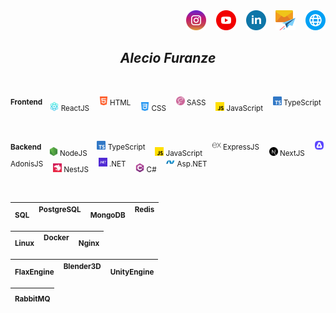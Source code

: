 <div align="end">
    <a target="_blank" href="https://instagram.com/alec1o"><img width="32px" src="/instagram.png" alt="instagram"/></a>
&nbsp;&nbsp;
    <a target="_blank" href="https://youtube.com/@alec1o"><img width="32px" src="/youtube.png" alt="youtube"/></a>
&nbsp;&nbsp;
    <a target="_blank" href="https://linkedin.com/in/alec1o/"><img width="32px" src="/linkedin.png" alt="linkedin"/></a>
&nbsp;&nbsp;
    <a target="_blank" href="mailto://i@alecio.me"><img width="32px" src="/email.png" alt="email"/></a>
&nbsp;&nbsp;
    <a target="_blank" href="http://www.alecio.me/"><img width="32px" src="/website.png" alt="website"/></a>
</div>

<div align="center">
    
## _Alecio Furanze_

</div>

<div align="left">

</br>

<span><sup><strong>Frontend&nbsp;&nbsp;&nbsp;</strong></sup> <sub><img width="14px" src="/react.png" /> ReactJS</sub> &nbsp;&nbsp; <sup><img width="14px" src="/html.png" /> HTML</sup> &nbsp;&nbsp; <sub><img width="14px" src="/css.png" /> CSS</sub> &nbsp;&nbsp; <sup><img width="14px" src="/sass.png" /> SASS</sup> &nbsp;&nbsp; <sub><img width="14px" src="/js.png" /> JavaScript</sub> &nbsp;&nbsp; <sup><img width="14px" src="/typescript.png" /> TypeScript</sup> </span>

</br>

<span><sup><strong>Backend&nbsp;&nbsp;&nbsp;</strong></sup> <sub><img width="14px" src="/nodejs.png" /> NodeJS</sub> &nbsp;&nbsp; <sup><img width="14px" src="/typescript.png" /> TypeScript</sup> &nbsp;&nbsp; <sub><img width="14px" src="/js.png" /> JavaScript</sub> &nbsp;&nbsp; <sup><img height="14px" src="/expressjs2.png" /> ExpressJS</sup> &nbsp;&nbsp; <sub><img width="14px" src="/nextjs.svg" /> NextJS</sub> &nbsp;&nbsp;  <sup><img width="14px" src="/adonisjs.png" /> AdonisJS</sup>  &nbsp;&nbsp; <sub><img width="14px" src="/nestjs.png" /> NestJS</sub> &nbsp;&nbsp; <sup><img width="14px" src="/dotnet.png" /> .NET</sup> &nbsp;&nbsp; <sub><img width="14px" src="/c-sharp.png" /> C#</sub> &nbsp;&nbsp; <sup><img width="14px" src="/aspnet.webp" /> Asp.NET</sup> </span>

</br>

| <sub>SQL</sub> &nbsp;&nbsp; <sup>PostgreSQL</sup> &nbsp;&nbsp; <sub>MongoDB</sub> &nbsp;&nbsp; <sup>Redis</sup> |
| --- |


| <sub>Linux</sub> &nbsp;&nbsp; <sup>Docker</sup> &nbsp;&nbsp; <sub>Nginx</sub> |  
| --- |

| <sub>FlaxEngine</sub> &nbsp;&nbsp; <sup>Blender3D</sup> &nbsp;&nbsp; <sub>UnityEngine</sub> |  
| --- |


| <sub>RabbitMQ</sub> |  
| --- |

</div>
